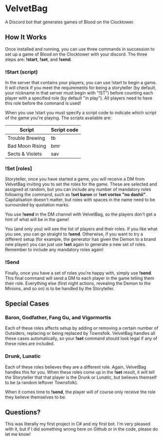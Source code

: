 # VelvetBag
A Discord bot that generates games of Blood on the Clocktower.

## How It Works
Once installed and running, you can use three commands in succession to set up a game of Blood on the Clocktower with your discord. The three steps are: **!start**, **!set**, and **!send**.

### !Start (script)
In the server that contains your players, you can use !start to begin a game. It will check if you meet the requirements for being a storyteller (by default, your nickname in that server must begin with "!ST") before counting each player with a specified role (by default "in play"). All players need to have this role before the command is used!

When you use !start you must specify a script code to indicate which script of the game you're playing. The scripts available are:

| Script 	| Script code 	|
|-	|-	|
| Trouble Brewing 	| tb 	|
| Bad Moon Rising 	| bmr 	|
| Sects & Violets 	| sav 	|

### !Set [roles]
Storyteller, once you have started a game, you will receive a DM from VelvetBag inviting you to set the roles for the game. These are selected and assigned at random, but you can include any number of mandatory roles following the command, such as **!set baron** or **!set vortox "no dashii"**. Capitalisation doesn't matter, but roles with spaces in the name need to be surrounded by quotation marks.

You use **!send** in the DM channel with VelvetBag, so the players don't get a hint of what will be in the game!

You (and only you) will see the list of players and their roles. If you like what you see, you can go straight to **!send**. Otherwise, if you want to try a different setup (for example, the generator has given the Demon to a brand new player) you can just use **!set** again to generate a new set of roles. Remember to include any mandatory roles again!

### !Send
Finally, once you have a set of roles you're happy with, simply use **!send**. This final command will send a DM to each player in the game telling them their role. Everything else (first night actions, revealing the Demon to the Minions, and so on) is to be handled by the Storyteller.

## Special Cases

### Baron, Godfather, Fang Gu, and Vigormortis

Each of these roles affects setup by adding or removing a certain number of Outsiders, replacing or being replaced by Townsfolk. VelvetBag handles all these cases automatically, so your **!set** command should look legal if any of these roles are included.

### Drunk, Lunatic

Each of these roles believes they are a different role. Again, VelvetBag handles this for you. When these roles come up in the **!set** result, it will tell the Storyteller that that player is the Drunk or Lunatic, but believes themself to be (a random leftover Townsfolk).

When it comes time to **!send**, the player will of course only receive the role they believe themselves to be.

## Questions?

This was literally my first project in C# and my first bot. I'm very pleased with it, but if I did something wrong here on Github or in the code, please do let me know!

